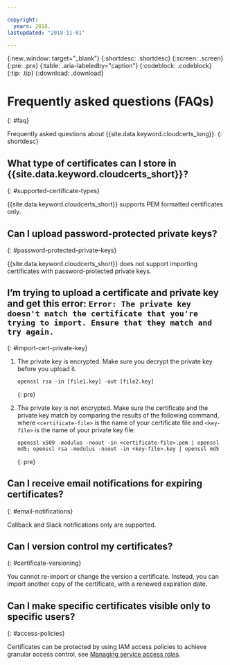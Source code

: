```yaml
---

copyright:
  years: 2018,
lastupdated: "2018-11-01"

---
```


{:new_window: target="_blank"}
{:shortdesc: .shortdesc}
{:screen: .screen}
{:pre: .pre}
{:table: .aria-labeledby="caption"}
{:codeblock: .codeblock}
{:tip: .tip}
{:download: .download}

# Frequently asked questions (FAQs)
{: #faq}

Frequently asked questions about {{site.data.keyword.cloudcerts_long}}.
{: shortdesc}

## What type of certificates can I store in {{site.data.keyword.cloudcerts_short}}?
{: #supported-certificate-types}

{{site.data.keyword.cloudcerts_short}} supports PEM formatted certificates only.

## Can I upload password-protected private keys?
{: #password-protected-private-keys}

{{site.data.keyword.cloudcerts_short}} does not support importing certificates with password-protected private keys.

## I’m trying to upload a certificate and private key and get this error: `Error: The private key doesn't match the certificate that you're trying to import. Ensure that they match and try again.`
{: #import-cert-private-key}

1. The private key is encrypted. Make sure you decrypt the private key before you upload it.

   ```
   openssl rsa -in [file1.key] -out [file2.key]
   ```
   {: pre}

2. The private key is not encrypted. Make sure the certificate and the private key match by comparing the results of the following command, where `<certificate-file>` is the name of your certificate file and `<key-file>` is the name of your private key file:

   ```
   openssl x509 -modulus -noout -in <certificate-file>.pem | openssl md5; openssl rsa -modulus -noout -in <key-file>.key | openssl md5
   ```
   {: pre}

## Can I receive email notifications for expiring certificates?
{: #email-notifications}

Callback and Slack notifications only are supported.

## Can I version control my certificates?
{: #certificate-versioning} 

You cannot re-import or change the version a certificate. Instead, you can import another copy of the certificate, with a renewed expiration date.

## Can I make specific certificates visible only to specific users?
{: #access-policies}

Certificates can be protected by using IAM access policies to achieve granular access control, see [Managing service access roles](access-management.html).
